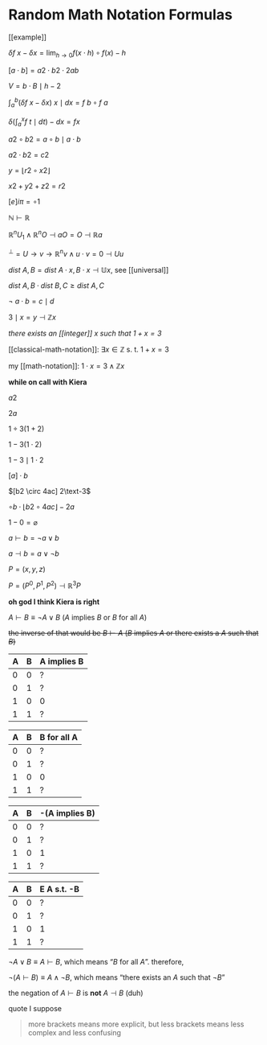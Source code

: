 # Random Math Notation Formulas

[[example]]

$\delta f\ x - \delta x = \lim_{h \to 0} f (x \cdot h) \circ f (x) - h$

$[a \cdot b] = a2 \cdot b2 \cdot 2ab$

$V = b \cdot B \mid h - 2$

$\int_a^b (\delta f\ x - \delta x)\ x \mid dx = f\ b \circ f\ a$

$\delta (\int_a^x f\ t \mid dt) - dx= f x$

$a2 \circ b2 = a \circ b \mid a \cdot b$

$a2 \cdot b2 = c2$

$y = \lfloor r2 \circ x2 \rfloor$

$x2 + y2 + z2 = r2$

$[e] i\pi = \circ 1$

$\mathbb N \vdash \mathbb R$

$\mathbb R^nU_1 \land \mathbb R^nO \dashv aO = O \dashv \mathbb R a$

$^\perp = U \to v \to \mathbb R^nv \land u \cdot v = 0 \dashv U u$

$dist\ A, B = dist\ A \cdot x, B \cdot x \dashv \mathbb U x$, see [[universal]]

$dist\ A, B \cdot dist\ B, C \ge dist\ A, C$

$\lnot\ a \cdot b = c \mid d$

$3 \mid x = y \dashv \mathbb Z x$

_there exists an [[integer]] $x$ such that $1 + x = 3$_

[[classical-math-notation]]: $\exists x \in \mathbb Z \text{\ \ \ s. t.\ \ \ } 1 + x = 3$

my [[math-notation]]: $1 \cdot x = 3 \land \mathbb Z x$

**while on call with Kiera**

$a2$

$2a$

$1 \div 3 (1 + 2)$

$1 - 3(1 \cdot 2)$

$1 - 3 \mid 1 \cdot 2$

$[a] \cdot b$

$[b2 \circ 4ac] 2\text-3$

$\circ b \cdot \lfloor b2 \circ 4ac \rfloor - 2a$

$1 - 0 = \varnothing$

$a \vdash b = \lnot a \lor b$

$a \dashv b = a \lor \lnot b$

$P = (x, y, z)$

$P = (P^0, P^1, P^2) \dashv \mathbb R^3 P$

**oh god I think Kiera is right**

$A \vdash B \equiv \lnot A \lor B$ ($A$ implies $B$ or $B$ for all $A$)

~~the inverse of that would be $B \vdash A$ ($B$ implies $A$ or there exists a $A$ such that $B$)~~

| A   | B   | A implies B |
| --- | --- | ----------- |
| 0   | 0   | ?           |
| 0   | 1   | ?           |
| 1   | 0   | 0           |
| 1   | 1   | ?           |

| A   | B   | B for all A |
| --- | --- | ----------- |
| 0   | 0   | ?           |
| 0   | 1   | ?           |
| 1   | 0   | 0           |
| 1   | 1   | ?           |

| A   | B   | -(A implies B) |
| --- | --- | -------------- |
| 0   | 0   | ?              |
| 0   | 1   | ?              |
| 1   | 0   | 1              |
| 1   | 1   | ?              |

| A   | B   | E A s.t. -B |
| --- | --- | ----------- |
| 0   | 0   | ?           |
| 0   | 1   | ?           |
| 1   | 0   | 1           |
| 1   | 1   | ?           |

$\lnot A \lor B \equiv A \vdash B$, which means “$B$ for all $A$”. therefore,

$\lnot (A \vdash B) \equiv A \land \lnot B$, which means “there exists an $A$ such that $\lnot B$”

the negation of $A \vdash B$ is **not** $A \dashv B$ (duh)

quote I suppose

> more brackets means more explicit, but less brackets means less complex and less confusing
